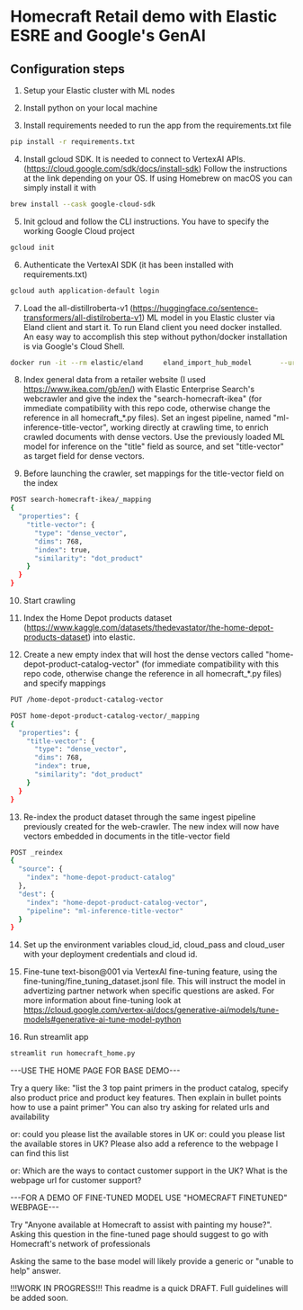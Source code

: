 # Homecraft Retail demo with Elastic ESRE and Google's GenAI


## Configuration steps

1. Setup your Elastic cluster with ML nodes

2. Install python on your local machine

3. Install requirements needed to run the app from the requirements.txt file

```bash
pip install -r requirements.txt 
```

4. Install gcloud SDK. It is needed to connect to VertexAI APIs. (https://cloud.google.com/sdk/docs/install-sdk)
   Follow the instructions at the link depending on your OS. If using Homebrew on macOS you can simply install it with

 ```bash
brew install --cask google-cloud-sdk
```  

5. Init gcloud and follow the CLI instructions. You have to specify the working Google Cloud project

 ```bash
gcloud init
```  

6. Authenticate the VertexAI SDK (it has been installed with requirements.txt)

 ```bash
gcloud auth application-default login
```  

7. Load the all-distillroberta-v1 (https://huggingface.co/sentence-transformers/all-distilroberta-v1) ML model in you Elastic cluster via Eland client and start it. To run Eland client you need docker installed. An easy way to accomplish this step without python/docker installation is via Google's Cloud Shell.

 ```bash
docker run -it --rm elastic/eland     eland_import_hub_model       --url https://<elastic_user>:<elastic_password>@<your_elastic_endpoint>:9243/ --hub-model-id sentence-transformers/all-distilroberta-v1 --start
 ```

8. Index  general data from a retailer website (I used https://www.ikea.com/gb/en/) with Elastic Enterprise Search's webcrawler and give the index the "search-homecraft-ikea" (for immediate compatibility with this repo code, otherwise change the reference in all homecraft_*.py files). Set an ingest pipeline, named "ml-inference-title-vector", working directly at crawling time, to enrich crawled documents with dense vectors. Use the previously loaded ML model for inference on the "title" field as source, and set "title-vector" as target field for dense vectors.

9. Before launching the crawler, set mappings for the title-vector field on the index

```bash
POST search-homecraft-ikea/_mapping
{
  "properties": {
    "title-vector": {
      "type": "dense_vector",
      "dims": 768,
      "index": true,
      "similarity": "dot_product"
    }
  }
}
```

10. Start crawling

11. Index the Home Depot products dataset (https://www.kaggle.com/datasets/thedevastator/the-home-depot-products-dataset) into elastic.

12. Create a new empty index that will host the dense vectors called "home-depot-product-catalog-vector" (for immediate compatibility with this repo code, otherwise change the reference in all homecraft_*.py files) and specify mappings

```bash
PUT /home-depot-product-catalog-vector 

POST home-depot-product-catalog-vector/_mapping
{
  "properties": {
    "title-vector": {
      "type": "dense_vector",
      "dims": 768,
      "index": true,
      "similarity": "dot_product"
    }
  }
}
```

13. Re-index the product dataset through the same ingest pipeline previously created for the web-crawler. The new index will now have vectors embedded in documents in the title-vector field

```bash
POST _reindex
{
  "source": {
    "index": "home-depot-product-catalog"
  },
  "dest": {
    "index": "home-depot-product-catalog-vector",
    "pipeline": "ml-inference-title-vector"
  }
}
```


14. Set up the environment variables cloud_id, cloud_pass and cloud_user with your deployment credentials and cloud id.

15. Fine-tune text-bison@001 via VertexAI fine-tuning feature, using the fine-tuning/fine_tuning_dataset.jsonl file. This will instruct the model in advertizing partner network when specific questions are asked. For more information about fine-tuning look at https://cloud.google.com/vertex-ai/docs/generative-ai/models/tune-models#generative-ai-tune-model-python

16. Run streamlit app

 ```bash
streamlit run homecraft_home.py
```  


---USE THE HOME PAGE FOR BASE DEMO---

Try a query like: 
"list the 3 top paint primers in the product catalog, specify also product price and product key features. Then explain in bullet points how to use a paint primer"
You can also try asking for related urls and availability

or: could you please list the available stores in UK
or: could you please list the available stores in UK? Please also add a reference to the webpage I can find this list

or: Which are the ways to contact customer support in the UK? What is the webpage url for customer support?

---FOR A DEMO OF FINE-TUNED MODEL USE "HOMECRAFT FINETUNED" WEBPAGE---

Try "Anyone available at Homecraft to assist with painting my house?".
Asking this question in the fine-tuned page should suggest to go with Homecraft's network of professionals

Asking the same to the base model will likely provide a generic or "unable to help" answer.


!!!WORK IN PROGRESS!!! This readme is a quick DRAFT. Full guidelines will be added soon.
